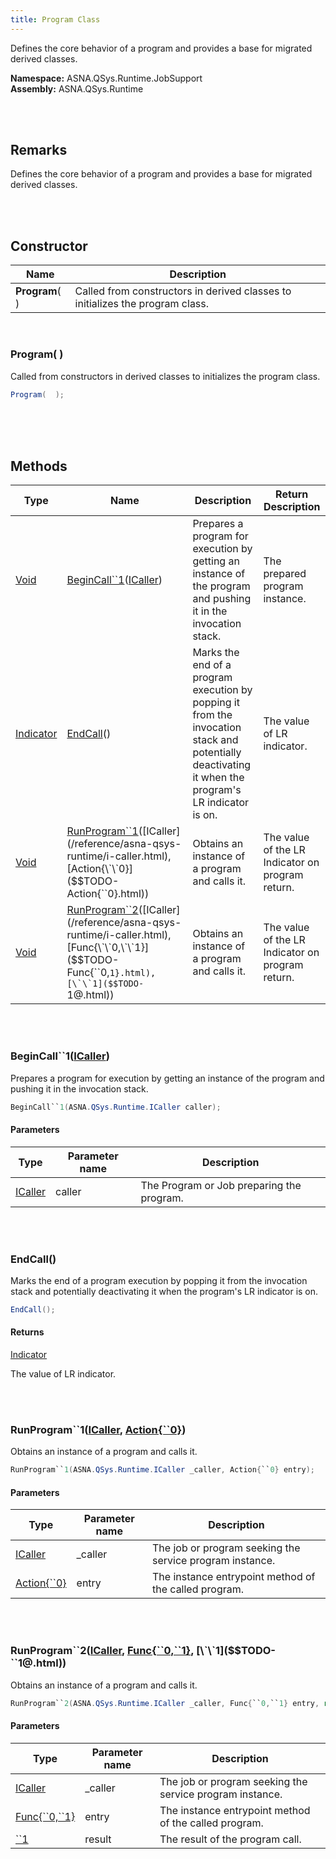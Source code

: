 ```yaml
---
title: Program Class
---
```


Defines the core behavior of a program and provides a base for migrated derived classes.

**Namespace:** ASNA.QSys.Runtime.JobSupport <br/>
**Assembly:** ASNA.QSys.Runtime

<br>
<br>

## Remarks

Defines the core behavior of a program and provides a base for migrated derived classes.

[//]: # ($$TODO: Complete the Remarks section.)

<br>
<br>

## Constructor

| Name |  Description 
| --- | --- 
| **Program**(  ) | Called from constructors in derived classes to initializes the program class.

<br>

### Program(  )

Called from constructors in derived classes to initializes the program class.

```cs
Program(  );
```


<br>


<br>
<br>

## Methods

| Type | Name | Description | Return Description 
| --- | --- | --- | --- 
| [Void](https://docs.microsoft.com/en-us/dotnet/api/system.void) | [BeginCall\`\`1](#begincall\`\`1icaller)([ICaller](/reference/asna-qsys-runtime/i-caller.html)) | Prepares a program for execution by getting an instance of the program and pushing it in the invocation stack. | The prepared program instance.
| [Indicator](/reference/asna-qsys-runtime/indicator.html) | [EndCall](#endcall)() | Marks the end of a program execution by popping it from the invocation stack and potentially deactivating it when the program's LR indicator is on. | The value of LR indicator.
| [Void](https://docs.microsoft.com/en-us/dotnet/api/system.void) | [RunProgram\`\`1](#runprogram\`\`1icaller-action{``0})([ICaller](/reference/asna-qsys-runtime/i-caller.html), [Action{\`\`0}]($$TODO-Action{``0}.html)) | Obtains an instance of a program and calls it. | The value of the LR Indicator on program return.
| [Void](https://docs.microsoft.com/en-us/dotnet/api/system.void) | [RunProgram\`\`2](#runprogram\`\`2icaller-func{``0-``1}-``1)([ICaller](/reference/asna-qsys-runtime/i-caller.html), [Func{\`\`0,\`\`1}]($$TODO-Func{``0,``1}.html), [\`\`1]($$TODO-``1@.html)) | Obtains an instance of a program and calls it. | The value of the LR Indicator on program return.

<br>
<br>

### BeginCall\`\`1([ICaller](/reference/asna-qsys-runtime/i-caller.html))

Prepares a program for execution by getting an instance of the program and pushing it in the invocation stack.

```cs
BeginCall``1(ASNA.QSys.Runtime.ICaller caller);
```

#### Parameters

| Type | Parameter name | Description
| --- | --- | ---
| [ICaller](/reference/asna-qsys-runtime/i-caller.html) | caller | The Program or Job preparing the program. 


<br>
<br>

### EndCall()

Marks the end of a program execution by popping it from the invocation stack and potentially deactivating it when the program's LR indicator is on.

```cs
EndCall();
```

#### Returns

[Indicator](/reference/asna-qsys-runtime/indicator.html)

The value of LR indicator.


<br>
<br>

### RunProgram\`\`1([ICaller](/reference/asna-qsys-runtime/i-caller.html), [Action{\`\`0}]($$TODO-Action{``0}.html))

Obtains an instance of a program and calls it.

```cs
RunProgram``1(ASNA.QSys.Runtime.ICaller _caller, Action{``0} entry);
```

#### Parameters

| Type | Parameter name | Description
| --- | --- | ---
| [ICaller](/reference/asna-qsys-runtime/i-caller.html) | _caller | The job or program seeking the service program instance. 
| [Action{\`\`0}]($$TODO-Action{``0}.html) | entry | The instance entrypoint method of the called program. 


<br>
<br>

### RunProgram\`\`2([ICaller](/reference/asna-qsys-runtime/i-caller.html), [Func{\`\`0,\`\`1}]($$TODO-Func{``0,``1}.html), [\`\`1]($$TODO-``1@.html))

Obtains an instance of a program and calls it.

```cs
RunProgram``2(ASNA.QSys.Runtime.ICaller _caller, Func{``0,``1} entry, ref ``1 result);
```

#### Parameters

| Type | Parameter name | Description
| --- | --- | ---
| [ICaller](/reference/asna-qsys-runtime/i-caller.html) | _caller | The job or program seeking the service program instance. 
| [Func{\`\`0,\`\`1}]($$TODO-Func{``0,``1}.html) | entry | The instance entrypoint method of the called program. 
| [\`\`1]($$TODO-``1@.html) | result | The result of the program call. 


<br>
<br>

